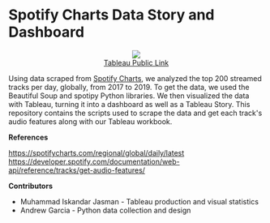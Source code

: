 # Spotify Charts Data Story and Dashboard
<p align="center">
    <a href="https://public.tableau.com/profile/patrick.garcia2131#!/vizhome/SpotifyTop200Tracks2017-2019/Story"><img src="https://pagarc.github.io/images/charts_dash_thumb.png?raw=true"/>
      <br />
      <a href="https://public.tableau.com/profile/patrick.garcia2131#!/vizhome/SpotifyTop200Tracks2017-2019/Story">Tableau Public Link</a>
</p>

Using data scraped from [Spotify Charts](https://spotifycharts.com/regional/global/daily/latest), we analyzed the top 200 streamed tracks per day, globally, from 2017 to 2019. To get the data, we used the Beautiful Soup and spotipy Python libraries. We then visualized the data with Tableau, turning it into a dashboard as well as a Tableau Story. This repository contains the scripts used to scrape the data and get each track's audio features along with our Tableau workbook.

**References**


https://spotifycharts.com/regional/global/daily/latest
<br>
https://developer.spotify.com/documentation/web-api/reference/tracks/get-audio-features/

**Contributors**
- Muhammad Iskandar Jasman - Tableau production and visual statistics
- Andrew Garcia - Python data collection and design
